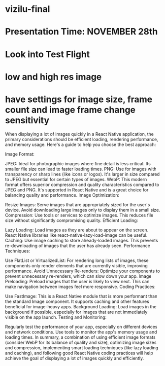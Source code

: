 # vizilu-final

# Presentation Time: NOVEMBER 28th

# Look into Test Flight

# low and high res image

# have settings for image size, frame count and image frame change sensitivity

When displaying a lot of images quickly in a React Native application, the primary considerations should be efficient loading, rendering performance, and memory usage. Here's a guide to help you choose the best approach:

Image Format:

JPEG: Ideal for photographic images where fine detail is less critical. Its smaller file size can lead to faster loading times.
PNG: Use for images with transparency or sharp lines (like icons or logos). It's larger in size compared to JPEG but essential for certain types of images.
WebP: This modern format offers superior compression and quality characteristics compared to JPEG and PNG. It's supported in React Native and is a great choice for balancing quality and performance.
Image Optimization:

Resize Images: Serve images that are appropriately sized for the user's device. Avoid downloading large images only to display them in a small size.
Compression: Use tools or services to optimize images. This reduces file size without significantly compromising quality.
Efficient Loading:

Lazy Loading: Load images as they are about to appear on the screen. React Native libraries like react-native-lazy-load-image can be useful.
Caching: Use image caching to store already-loaded images. This prevents re-downloading of images that the user has already seen.
Performance Techniques:

Use FlatList or VirtualizedList: For rendering long lists of images, these components only render elements that are currently visible, improving performance.
Avoid Unnecessary Re-renders: Optimize your components to prevent unnecessary re-renders, which can slow down your app.
Image Preloading: Preload images that the user is likely to view next. This can make navigation between images feel more responsive.
Coding Practices:

Use FastImage: This is a React Native module that is more performant than the standard Image component. It supports caching and other features beneficial for image-heavy apps.
Background Loading: Load images in the background if possible, especially for images that are not immediately visible on the app launch.
Testing and Monitoring:

Regularly test the performance of your app, especially on different devices and network conditions.
Use tools to monitor the app's memory usage and loading times.
In summary, a combination of using efficient image formats (consider WebP for its balance of quality and size), optimizing image sizes and compression, implementing smart loading techniques (like lazy loading and caching), and following good React Native coding practices will help achieve the goal of displaying a lot of images quickly and efficiently.
